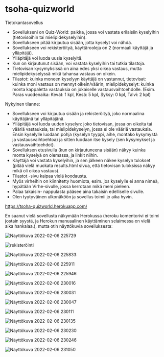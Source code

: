 # tsoha-quizworld
Tietokantasovellus

- Sovellukseni on Quiz-World: paikka, jossa voi vastata erilaisiin kyselyihin (tietovisoihin tai mielipidekyselyihin).
- Sovellukseen pitää kirjautua sisään, jotta kyselyt voi nähdä.
- Sovellukseen voi rekisteröityä, käyttärooleja on 2 (normaali käyttäjä ja ylläpitäjä).
- Ylläpitäjä voi luoda uusia kyselyitä.
- Kun on kirjautunut sisään, voi vastata kyselyihin tai tutkia tilastoja.
- Tietovisan kysymyksissä on aina edes yksi oikea vastaus, mutta mielipidekyselyssä mikä tahansa vastaus on oikein.
- Tilastot: kuinka moneen kyselyyn käyttäjä on vastannut, tietovisat: kuinka moni vastaus on mennyt oikein/väärin,
            mielipidekyselyt: kuinka monta kappaletta vastauksia on jokaiselle vastausvaihtoehdolle.
            (Esim. Paras vuodenaika: Kevät: 1 kpl, Kesä: 5 kpl, Syksy: 0 kpl, Talvi: 2 kpl)

Nykyinen tilanne:
- Sovellukseen voi kirjautua sisään ja rekisteröityä, joko normaalina käyttäjänä tai ylläpitäjänä.
- Ylläpitäjä voi luoda uuden kyselyn: joko tietovisan, jossa on oikeita tai vääriä vastauksia, tai mielipidekyselyn,
  jossa ei ole vääriä vastauksia. Ensin kyselylle luodaan pohja (kyselyn tyyppi, aihe, montako kysymystä ja vastausvaihtoehtoa) ja
  sitten luodaan itse kysely (sen kysymykset ja vastausvaihtoehdot).
- Sovelluksen etusivulla (kun on kirjautuneena sisään) näkyy kuinka monta kyselyä on olemassa, ja linkit niihin.
- Käyttäjä voi vastata kyselyihin, ja sen jälkeen näkee kyselyn tulokset (pitää vielä muokata results.html sivua, että tietovisan tuloksissa
  näkyy mikä oli oikea vastaus).
- Tilastot -sivu kaipaa vielä koodausta.
- Myös virheihin on kiinnitetty huomiota, esim. jos kyselylle ei anna nimeä, hypätään Virhe-sivulle, jossa kerrotaan mikä meni pieleen.
- Palaa takaisin- nappulasta pääsee aina takaisin edelliselle sivulle.
- Olen tyytyväinen ulkonäköön ja sovellus toimii jo aika hyvin.

https://tsoha-quizworld.herokuapp.com/

En saanut vielä sovellusta näkymään Herokussa (heroku komentorivi ei toimi jostain syystä, ja Herokun manuaalinen käyttäminen selaimessa
on vielä aika hankalaa.), mutta otin näyttökuvia sovelluksesta:

![Näyttökuva 2022-02-06 225729](https://user-images.githubusercontent.com/95650016/152701380-23fedc90-2727-4b6f-b2a9-dbbe532f0a5b.png)

![rekisteröinti](https://user-images.githubusercontent.com/95650016/152701383-1ccce6ec-e9ff-4d2b-abf7-3627fd91d6d7.png)

![Näyttökuva 2022-02-06 225833](https://user-images.githubusercontent.com/95650016/152701391-187286c1-aef7-4f32-ae9d-d416746d11f3.png)

![Näyttökuva 2022-02-06 225911](https://user-images.githubusercontent.com/95650016/152701405-a654535e-902d-4830-acb3-3380ec8742f2.png)

![Näyttökuva 2022-02-06 225946](https://user-images.githubusercontent.com/95650016/152701408-5d8c4fb5-a8bc-40cc-a849-a3b80a78a85b.png)

![Näyttökuva 2022-02-06 230016](https://user-images.githubusercontent.com/95650016/152701416-48205587-8774-42eb-b29e-6f899d41a8be.png)

![Näyttökuva 2022-02-06 230031](https://user-images.githubusercontent.com/95650016/152701426-6e22a272-0cae-4ac3-9643-d3139b01efbf.png)

![Näyttökuva 2022-02-06 230047](https://user-images.githubusercontent.com/95650016/152701429-df17fb80-0126-40ab-97ca-5c13b1e73f2d.png)

![Näyttökuva 2022-02-06 230111](https://user-images.githubusercontent.com/95650016/152701436-35b58eff-3b93-4afa-a547-c15a03bfe7a5.png)

![Näyttökuva 2022-02-06 230135](https://user-images.githubusercontent.com/95650016/152701450-1f412bff-7f30-4f43-b6ed-878c6adc8c22.png)

![Näyttökuva 2022-02-06 230230](https://user-images.githubusercontent.com/95650016/152701455-94336bc9-1c3c-4b8b-acc7-c67aca92ebf1.png)

![Näyttökuva 2022-02-06 230246](https://user-images.githubusercontent.com/95650016/152701471-acb13c7e-cfea-4443-8e9a-892898fafa81.png)

![Näyttökuva 2022-02-06 231050](https://user-images.githubusercontent.com/95650016/152701501-8cee3f86-a5f1-4a4c-9326-28dc198e43d4.png)
